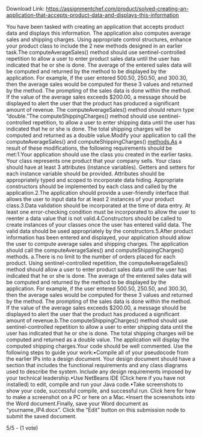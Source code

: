 Download Link: https://assignmentchef.com/product/solved-creating-an-application-that-accepts-product-data-and-displays-this-information
<br>
<p class="ui header product-top-header" title="Creating an application that accepts product data and displays this information Solution">You have been tasked with creating an application that accepts product data and displays this information. The application also computes average sales and shipping charges. Using appropriate control structures, enhance your product class to include the 2 new methods designed in an earlier task.The computeAverageSales() method should use sentinel-controlled repetition to allow a user to enter product sales data until the user has indicated that he or she is done. The average of the entered sales data will be computed and returned by the method to be displayed by the application. For example, if the user entered 500.50, 250.50, and 300.30, then the average sales would be computed for these 3 values and returned by the method. The prompting of the sales data is done within the method. If the value of the average sales exceeds $200.00, a message should be displayed to alert the user that the product has produced a significant amount of revenue. The computeAverageSales() method should return type “double.”The computeShippingCharges() method should use sentinel-controlled repetition, to allow a user to enter shipping data until the user has indicated that he or she is done. The total shipping charges will be computed and returned as a double value.Modify your application to call the computeAverageSales() and computeShippingCharges() <a href="http://methods.as/" target="_blank" rel="nofollow noopener">methods.As</a> a result of these modifications, the following requirements should be met:1.Your application should use the class you created in the earlier tasks. Your class represents one product that your company sells. Your class should have at least 3 attributes (instance variables). Getters and setters for each instance variable should be provided. Attributes should be appropriately typed and scoped to incorporate data hiding. Appropriate constructors should be implemented by each class and called by the application.2.The application should provide a user-friendly interface that allows the user to input data for at least 2 instances of your product class.3.Data validation should be incorporated at the time of data entry. At least one error-checking condition must be incorporated to allow the user to reenter a data value that is not valid.4.Constructors should be called to create instances of your classes once the user has entered valid data. The valid data should be used appropriately by the constructors.5.After product information has been entered and displayed, your application should allow the user to compute average sales and shipping charges. The application should call the computeAverageSales() and computeShippingCharges() methods. a.There is no limit to the number of orders placed for each product. Using sentinel-controlled repetition, the computeAverageSales() method should allow a user to enter product sales data until the user has indicated that he or she is done. The average of the entered sales data will be computed and returned by the method to be displayed by the application. For example, if the user entered 500.50, 250.50, and 300.30, then the average sales would be computed for these 3 values and returned by the method. The prompting of the sales data is done within the method. If the value of the average sales exceeds $200.00, a message should be displayed to alert the user that the product has produced a significant amount of revenue.b.The computeShippingCharges() method should use sentinel-controlled repetition to allow a user to enter shipping data until the user has indicated that he or she is done. The total shipping charges will be computed and returned as a double value. The application will display the computed shipping charges.Your code should be well commented. Use the following steps to guide your work:•Compile all of your pseudocode from the earlier IPs into a design document. Your design document should have a section that includes the functional requirements and any class diagrams used to describe the system. Include any design requirements imposed by your technical leadership.•Use NetBeans IDE (Click here if you have not installed) to edit, compile and run your Java code.•Take screenshots to show your code, successful compile, and successful run. Click here for how to make a screenshot on a PC or here on a Mac.•Insert the screenshots into the Word document.Finally, save your Word document as “yourname_IP4.docx”. Click the “Edit” button on this submission node to submit the saved document.

5/5 - (1 vote)